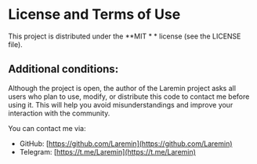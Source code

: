 # License and Terms of Use

This project is distributed under the **MIT * * license (see the LICENSE file). 

## Additional conditions:
Although the project is open, the author of the Laremin project asks all users who plan to use, modify, or distribute this code to contact me before using it. This will help you avoid misunderstandings and improve your interaction with the community.

You can contact me via:
- GitHub: [https://github.com/Laremin](https://github.com/Laremin)
- Telegram: [https://t.me/Laremin](https://t.me/Laremin)
